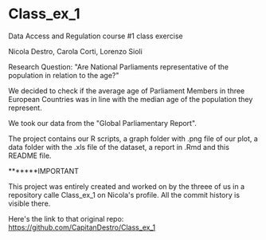 # Class_ex_1
Data Access and Regulation course #1 class exercise 

Nicola Destro, Carola Corti, Lorenzo Sioli

Research Question: "Are National Parliaments representative of the population in relation to the age?"

We decided to check if the average age of Parliament Members in three European Countries was in line with the median age of the population they represent.

We took our data from the "Global Parliamentary Report".

The project contains our R scripts, a graph folder with .png file of our plot, a data folder with the .xls file of the dataset, a report in .Rmd and this README file.


*******IMPORTANT

This project was entirely created and worked on by the threee of us in a repository calle Class_ex_1 on Nicola's profile. All the commit history is visible there. 

Here's the link to that original repo:
https://github.com/CapitanDestro/Class_ex_1


